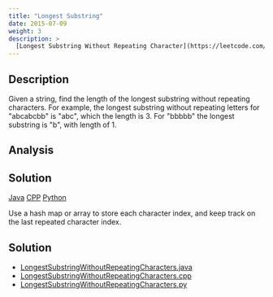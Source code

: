 ```yaml
---
title: "Longest Substring"
date: 2015-07-09
weight: 3
description: >
  [Longest Substring Without Repeating Character](https://leetcode.com/probelms/longest-substring-without-repeating-characters); Tags: `Hash Table`, `Two Pointers`, `String`; Difficulty: ` Medium`
---
```


## Description
 Given a string, find the length of the longest substring without repeating characters.
 For example, the longest substring without repeating letters for "abcabcbb" is "abc", which the length is 3. For "bbbbb" the longest substring is "b", with length of 1.

## Analysis


## Solution

[Java](LongestSubstringWithoutRepeatingCharacters.java) [CPP](LongestSubstringWithoutRepeatingCharacters.cpp)
[Python](LongestSubstringWithoutRepeatingCharacters.py)

Use a hash map or array to store each character index, and keep track on the last repeated character index.

## Solution

+ [LongestSubstringWithoutRepeatingCharacters.java](LongestSubstringWithoutRepeatingCharacters.java)
+ [LongestSubstringWithoutRepeatingCharacters.cpp](LongestSubstringWithoutRepeatingCharacters.cpp)
+ [LongestSubstringWithoutRepeatingCharacters.py](LongestSubstringWithoutRepeatingCharacters.py)